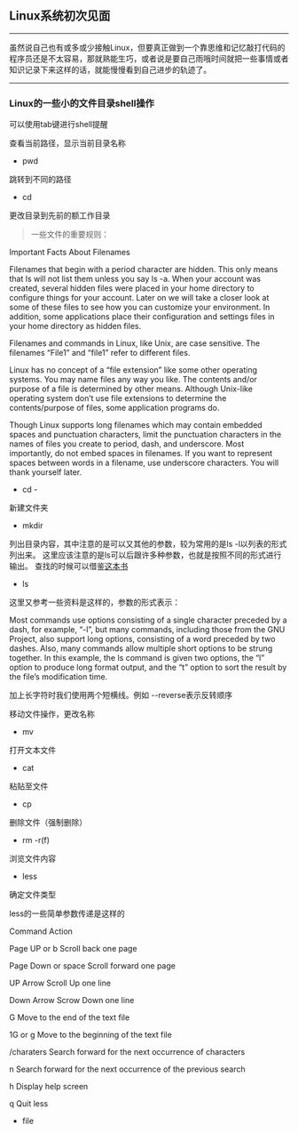## Linux系统初次见面

---
虽然说自己也有或多或少接触Linux，但要真正做到一个靠思维和记忆敲打代码的程序员还是不太容易，那就熟能生巧，或者说是要自己雨哦时间就把一些事情或者知识记录下来这样的话，就能慢慢看到自己进步的轨迹了。

---

### Linux的一些小的文件目录shell操作

可以使用tab键进行shell提醒

查看当前路径，显示当前目录名称

+ pwd

跳转到不同的路径

+ cd

更改目录到先前的额工作目录

> 一些文件的重要规则：

Important Facts About Filenames

Filenames that begin with a period character are hidden. This only means that ls will not list them unless you say ls -a. When your account was created, several hidden files were placed in your home directory to configure things for your account. Later on we will take a closer look at some of these files to see how you can customize your environment. In addition, some applications place their configuration and settings files in your home directory as hidden files.

Filenames and commands in Linux, like Unix, are case sensitive. The filenames “File1” and “file1” refer to different files.

Linux has no concept of a “file extension” like some other operating systems. You may name files any way you like. The contents and/or purpose of a file is determined by other means. Although Unix-like operating system don’t use file extensions to determine the contents/purpose of files, some application programs do.

Though Linux supports long filenames which may contain embedded spaces and punctuation characters, limit the punctuation characters in the names of files you create to period, dash, and underscore. Most importantly, do not embed spaces in filenames. If you want to represent spaces between words in a filename, use underscore characters. You will thank yourself later.

+ cd -

新建文件夹

+ mkdir

列出目录内容，其中注意的是可以又其他的参数，较为常用的是ls -l以列表的形式列出来。
这里应该注意的是ls可以后跟许多种参数，也就是按照不同的形式进行输出。
查找的时候可以借鉴[这本书](http://billie66.github.io/TLCL/book/chap04.html)

+ ls

这里又参考一些资料是这样的，参数的形式表示：

Most commands use options consisting of a single character preceded by a dash, for example, “-l”, but many commands, including those from the GNU Project, also support long options, consisting of a word preceded by two dashes. Also, many commands allow multiple short options to be strung together. In this example, the ls command is given two options, the “l” option to produce long format output, and the “t” option to sort the result by the file’s modification time.

加上长字符时我们使用两个短横线。例如  --reverse表示反转顺序

移动文件操作，更改名称

+ mv

打开文本文件

+ cat

粘贴至文件

+ cp

删除文件（强制删除）

+ rm -r(f)

浏览文件内容

+ less

确定文件类型

less的一些简单参数传递是这样的

Command	Action

Page UP or b	Scroll back one page

Page Down or space	Scroll forward one page

UP Arrow	Scroll Up one line

Down Arrow	Scrow Down one line

G	Move to the end of the text file

1G or g	Move to the beginning of the text file

/charaters	Search forward for the next occurrence of characters

n	Search forward for the next occurrence of the previous search

h	Display help screen

q	Quit less

+ file



